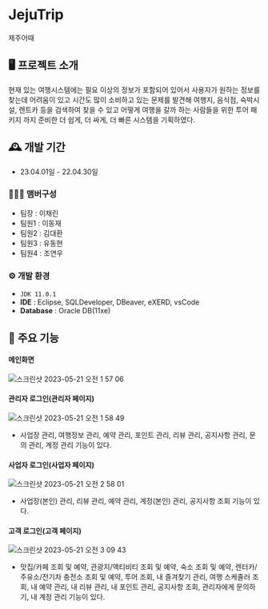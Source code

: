 # JejuTrip
제주어때

## 🖥️ 프로젝트 소개
현재 있는 여행시스템에는 필요 이상의 정보가 포함되어 있어서 사용자가 원하는 정보를 찾는데 어려움이 있고 시간도 많이 소비하고 있는 문제를 발견해 
여행지, 음식점, 숙박시설, 렌트카 등을 검색하여 찾을 수 있고 어떻게 여행을 갈까 하는 사람들을 위한 투어 패키지 까지 준비한 더 쉽게, 더 싸게, 더 빠른 시스템을 기획하였다.
<br>

## 🕰️ 개발 기간
* 23.04.01일 - 22.04.30일

### 🧑‍🤝‍🧑 맴버구성
 - 팀장  : 이채린
 - 팀원1 : 이동재
 - 팀원2 : 김대환
 - 팀원3 : 유동현
 - 팀원4 : 조연우

### ⚙️ 개발 환경
- `JDK 11.0.1`
- **IDE** : Eclipse, SQLDeveloper, DBeaver, eXERD, vsCode
- **Database** : Oracle DB(11xe)

## 📌 주요 기능
#### 메인화면

![스크린샷 2023-05-21 오전 1 57 06](https://github.com/DongDongEEEE/JejuTrip/assets/134983411/72676565-a9f3-4d50-898e-1938cdd814cf)

#### 관리자 로그인(관리자 페이지)

![스크린샷 2023-05-21 오전 1 58 49](https://github.com/DongDongEEEE/JejuTrip/assets/134983411/2901b4b2-4fb7-4ed9-99f1-e2f85dbd4433)

- 사업장 관리, 여행정보 관리, 예약 관리, 포인트 관리, 리뷰 관리, 공지사항 관리, 문의 관리, 계정 관리 기능이 있다.

#### 사업자 로그인(사업자 페이지)

![스크린샷 2023-05-21 오전 2 58 01](https://github.com/DongDongEEEE/JejuTrip/assets/134983411/2ddc7ebc-47a3-4b07-bc5f-565222c5f5f3)

- 사업장(본인) 관리, 리뷰 관리, 예약 관리, 계정(본인) 관리, 공지사항 조회 기능이 있다.

#### 고객 로그인(고객 페이지)

![스크린샷 2023-05-21 오전 3 09 43](https://github.com/DongDongEEEE/JejuTrip/assets/134983411/afb75c09-d89f-45a1-b250-a9f0f31887d1)

- 맛집/카페 조회 및 예약, 관광지/액티비티 조회 및 예약, 숙소 조회 및 예약, 렌터카/주유소/전기차 충전소 조회 및 예약, 투어 조회, 내 즐겨찾기 관리, 여행 스케줄러 조회, 내 예약 관리, 내 리뷰 관리, 내 포인트 관리, 공지사항 조회, 관리자에게 문의하기, 내 계정 관리 기능이 있다.

